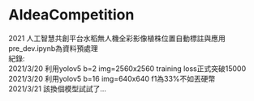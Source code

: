 # AIdeaCompetition
 2021 人工智慧共創平台水稻無人機全彩影像植株位置自動標註與應用  
 pre_dev.ipynb為資料預處理  
 紀錄:  
 2021/3/20 利用yolov5 b=2 img=2560x2560 training loss正式突破15000  
 2021/3/20 利用yolov5 b=16 img=640x640 f1為33%不如丟硬幣  
 2021/3/21 該換個模型試試了...  
